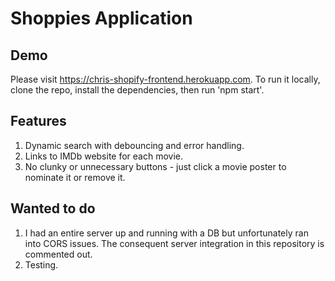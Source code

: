 # Shoppies Application

## Demo

Please visit https://chris-shopify-frontend.herokuapp.com.
To run it locally, clone the repo, install the dependencies, then run 'npm start'.

## Features

1. Dynamic search with debouncing and error handling.
2. Links to IMDb website for each movie.
3. No clunky or unnecessary buttons - just click a movie poster to nominate it or remove it.

## Wanted to do

1. I had an entire server up and running with a DB but unfortunately ran into CORS issues. The consequent server integration in this repository is commented out.
2. Testing.
